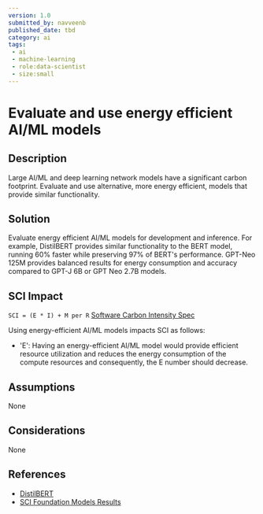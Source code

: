 ```yaml
---
version: 1.0
submitted_by: navveenb
published_date: tbd
category: ai
tags: 
 - ai
 - machine-learning
 - role:data-scientist
 - size:small
---
```


# Evaluate and use energy efficient AI/ML models

## Description

Large AI/ML and deep learning network models have a significant carbon footprint. Evaluate and use alternative, more energy efficient, models that provide similar functionality.


## Solution
Evaluate energy efficient AI/ML models for development and inference. For example, DistilBERT provides similar functionality to the BERT model, running 60% faster while preserving 97% of BERT's performance. GPT-Neo 125M provides balanced results for energy consumption and accuracy compared to GPT-J 6B or GPT Neo 2.7B models.


## SCI Impact
`SCI = (E * I) + M per R`
[Software Carbon Intensity Spec](https://grnsft.org/sci)

Using energy-efficient AI/ML models impacts SCI as follows:

- 'E':  Having an energy-efficient AI/ML model would provide efficient resource utilization and reduces the energy consumption of the compute resources and consequently, the E number should decrease.

## Assumptions
None 

## Considerations
None

## References
- [DistilBERT](https://blog.tensorflow.org/2020/05/how-hugging-face-achieved-2x-performance-boost-question-answering.html)
- [SCI Foundation Models Results](https://github.com/Green-Software-Foundation/eval_sci_of_foundation_models/blob/main/Report/SCI_Foundation_Models_Preliminary_Results.pdf)
